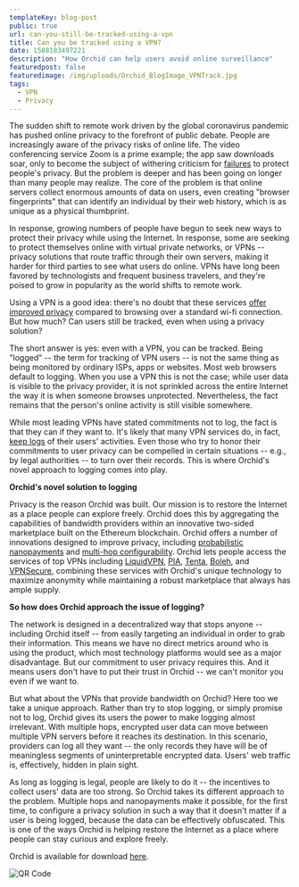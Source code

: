 ```yaml
--- 
templateKey: blog-post
public: true
url: can-you-still-be-tracked-using-a-vpn
title: Can you be tracked using a VPN?
date: 1588183497221
description: "How Orchid can help users avoid online surveillance"
featuredpost: false
featuredimage: /img/uploads/Orchid_BlogImage_VPNTrack.jpg
tags:
  - VPN
  - Privacy
---
```


The sudden shift to remote work driven by the global coronavirus pandemic has pushed online privacy to the forefront of public debate. People are increasingly aware of the privacy risks of online life. The video conferencing service Zoom is a prime example; the app saw downloads soar, only to become the subject of withering criticism for [failures](https://www.npr.org/2020/04/03/826129520/a-must-for-millions-zoom-has-a-dark-side-and-an-fbi-warning) to protect people's privacy. But the problem is deeper and has been going on longer than many people may realize. The core of the problem is that online servers collect enormous amounts of data on users, even creating "browser fingerprints" that can identify an individual by their web history, which is as unique as a physical thumbprint.

In response, growing numbers of people have begun to seek new ways to protect their privacy while using the Internet. In response, some are seeking to protect themselves online with virtual private networks, or VPNs -- privacy solutions that route traffic through their own servers, making it harder for third parties to see what users do online. VPNs have long been favored by technologists and frequent business travelers, and they're poised to grow in popularity as the world shifts to remote work.

Using a VPN is a good idea: there's no doubt that these services [offer improved privacy](https://www.fastcompany.com/90282668/the-one-thing-you-should-do-to-protect-your-privacy-in-2019) compared to browsing over a standard wi-fi connection. But how much? Can users still be tracked, even when using a privacy solution?

The short answer is yes: even with a VPN, you can be tracked. Being "logged" -- the term for tracking of VPN users -- is not the same thing as being monitored by ordinary ISPs, apps or websites. Most web browsers default to logging. When you use a VPN this is not the case; while user data is visible to the privacy provider, it is not sprinkled across the entire Internet the way it is when someone browses unprotected. Nevertheless, the fact remains that the person's online activity is still visible somewhere.

While most leading VPNs have stated commitments not to log, the fact is that they can if they want to. It's likely that many VPN services do, in fact, [keep logs](https://hackernoon.com/what-vpn-services-arent-telling-you-about-data-logging-4ce15e4c90f0) of their users' activities. Even those who try to honor their commitments to user privacy can be compelled in certain situations -- e.g., by legal authorities -- to turn over their records. This is where Orchid's novel approach to logging comes into play.

**Orchid's novel solution to logging**

Privacy is the reason Orchid was built. Our mission is to restore the Internet as a place people can explore freely. Orchid does this by aggregating the capabilities of bandwidth providers within an innovative two-sided marketplace built on the Ethereum blockchain. Orchid offers a number of innovations designed to improve privacy, including [probabilistic nanopayments](https://medium.com/orchid-labs/probabilistic-nanopayments-4aa423c3f22f) and [multi-hop configurability](https://blog.orchid.com/what-is-a-hop/). Orchid lets people access the services of top VPNs including [LiquidVPN](https://blog.orchid.com/orchid-partners-with-liquidvpn/), [PIA](https://blog.orchid.com/pia-bringing-trusted-private-bandwidth-to-orchid-users/), [Tenta](https://tenta.com/), [Boleh](https://www.bolehvpn.net/), and [VPNSecure](https://blog.orchid.com/orchid-partners-with-vpnsecure/), combining these services with Orchid's unique technology to maximize anonymity while maintaining a robust marketplace that always has ample supply.

**So how does Orchid approach the issue of logging?**

The network is designed in a decentralized way that stops anyone -- including Orchid itself -- from easily targeting an individual in order to grab their information. This means we have no direct metrics around who is using the product, which most technology platforms would see as a major disadvantage. But our commitment to user privacy requires this. And it means users don't have to put their trust in Orchid -- we can't monitor you even if we want to.

But what about the VPNs that provide bandwidth on Orchid? Here too we take a unique approach. Rather than try to stop logging, or simply promise not to log, Orchid gives its users the power to make logging almost irrelevant. With multiple hops, encrypted user data can move between multiple VPN servers before it reaches its destination. In this scenario, providers can log all they want -- the only records they have will be of meaningless segments of uninterpretable encrypted data. Users' web traffic is, effectively, hidden in plain sight.

As long as logging is legal, people are likely to do it -- the incentives to collect users' data are too strong. So Orchid takes its different approach to the problem. Multiple hops and nanopayments make it possible, for the first time, to configure a privacy solution in such a way that it doesn't matter if a user is being logged, because the data can be effectively obfuscated. This is one of the ways Orchid is helping restore the Internet as a place where people can stay curious and explore freely.

Orchid is available for download [here](https://www.orchid.com/download).

![QR Code](/img/uploads/qr_code-can-you-still-be-tracked.png)
<style>img[src="/img/uploads/qr_code-can-you-still-be-tracked.png"]{display:block;margin-left:auto;margin-right:auto;}</style>